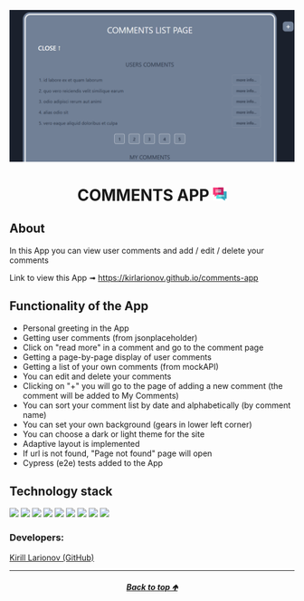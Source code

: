 <a id="anchor"></a>
<p align="center">
      <img src="./src/assets/comments-app-screen.png" width="726">
</p>

<h1 align="center">
      COMMENTS APP 
      <img src="./src/assets/messages.png">
</h1>

## About
 In this App you can view user comments and add / edit / delete your comments

 Link to view this  App &#10143; https://kirlarionov.github.io/comments-app

## Functionality of the App
- Personal greeting in the App
- Getting user comments (from jsonplaceholder)
- Click on "read more" in a comment and go to the comment page
- Getting a page-by-page display of user comments
- Getting a list of your own comments (from mockAPI)
- You can edit and delete your comments
- Clicking on "+" you will go to the page of adding a new comment (the comment will be added to My Comments)
- You can sort your comment list by date and alphabetically (by comment name)
- You can set your own background (gears in lower left corner)
- You can choose a dark or light theme for the site
- Adaptive layout is implemented 
- If url is not found, "Page not found" page will open
- Cypress (e2e) tests added to the App

## Technology stack
<p>
<img src="https://img.shields.io/badge/javascript-F7DF1E?style=for-the-badge&logo=JavaScript&logoColor=black"/>
<img src="https://img.shields.io/badge/React-gray?style=for-the-badge&logo=React&logoColor=ЦВЕТ ЛОГОТИПА"/>
<img src="https://img.shields.io/badge/Redux toolkit-764ABC?style=for-the-badge&logo=Redux&logoColor=white"/>
<img src="https://img.shields.io/badge/Chakra UI-319795?style=for-the-badge&logo=Chakra UI&logoColor=white"/>
<img src="https://img.shields.io/badge/mockapi-black?style=for-the-badge&logo=&logoColor=white"/>
<img src="https://img.shields.io/badge/git-F05032?style=for-the-badge&logo=git&logoColor=white"/>
<img src="https://img.shields.io/badge/axios-5A29E4?style=for-the-badge&logo=axios&logoColor=white"/>
<img src="https://img.shields.io/badge/react router-black?style=for-the-badge&logo=reactrouter&logoColor=CA4245"/>
<img src="https://img.shields.io/badge/cypress-162332?style=for-the-badge&logo=cypress&logoColor=white"/>
</p>


### Developers:
[Kirill Larionov (GitHub)](https://github.com/kirlarionov)
___
##### [<p align="center">Back to top &#129145;</p>](#anchor)


